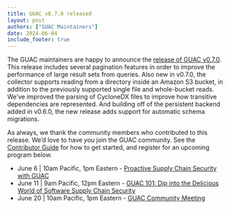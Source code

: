 ```yaml
---
title: GUAC v0.7.0 released
layout: post
authors: ["GUAC Maintainers"]
date: 2024-06-04
include_footer: true
---
```


The GUAC maintainers are happy to announce the [release of GUAC v0.7.0](https://github.com/guacsec/guac/releases/tag/v0.7.0).
This release includes several pagination features in order to improve the performance of large result sets from queries.
Also new in v0.7.0, the collector supports reading from a directory inside an Amazon S3 bucket, in addition to the previously supported single file and whole-bucket reads.
We’ve improved the parsing of CycloneDX files to improve how transitive dependencies are represented.
And building off of the persistent backend added in v0.6.0, the new release adds support for automatic schema migrations.

As always, we thank the community members who contributed to this release.
We’d love to have *you* join the GUAC community.
See the [Contributor Guide](https://github.com/guacsec/guac/blob/main/CONTRIBUTING.md) for how to get started, and register for an upcoming program below.

* June 6 | 10am Pacific, 1pm Eastern - [Proactive Supply Chain Security with GUAC](https://zoom.us/webinar/register/6017147595543/WN_jxAYJJieTVel2bdwzd3Aag)
* June 11 | 9am Pacific, 12pm Eastern - [GUAC 101: Dip into the Delicious World of Software Supply Chain Security](https://community.cncf.io/events/details/cncf-cncf-online-programs-presents-cloud-native-live-guac-101-dip-into-the-delicious-world-of-software-supply-chain-security/)
* June 20 | 10am Pacific, 1pm Eastern - [GUAC Community Meeting](https://www.google.com/calendar/event?eid=Nm45cmhpbWc3Y2ZxMGVnZDk5a2M5MTFkbDJfMjAyNDA2MjBUMTcwMDAwWiBzNjN2b2VmaHA1aTlwZmx0YjVxNjduZ3Blc0Bn&ctz=America/New_York)
